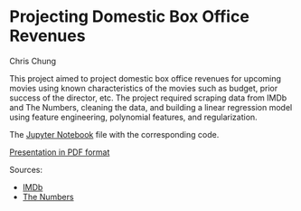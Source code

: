 # Projecting Domestic Box Office Revenues
Chris Chung

This project aimed to project domestic box office revenues for upcoming movies using known characteristics of the movies such as budget, prior success of the director, etc. The project required scraping data from IMDb and The Numbers, cleaning the data, and building a linear regression model using feature engineering, polynomial features, and regularization.

The [Jupyter Notebook](https://github.com/chrisjchung/projecting-domestic-box-office/blob/master/predicting-domestic-box-office.ipynb) file with the corresponding code.

[Presentation in PDF format](https://github.com/chrisjchung/projecting-domestic-box-office/blob/master/predicting-domestic-box-office_cc.pdf)

Sources:
* [IMDb](https://www.imdb.com)
* [The Numbers](https://www.the-numbers.com)